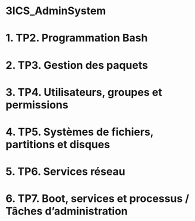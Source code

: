 # 3ICS_AdminSystem

# 1. TP2. Programmation Bash
# 2. TP3. Gestion des paquets
# 3. TP4. Utilisateurs, groupes et permissions
# 4. TP5. Systèmes de fichiers, partitions et disques
# 5. TP6. Services réseau
# 6. TP7. Boot, services et processus / Tâches d’administration
